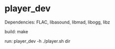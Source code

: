 # player_dev

Dependencies: FLAC, libasound, libmad, libogg, libz

build:
    make

run:
    player_dev -h
    ./player.sh dir
